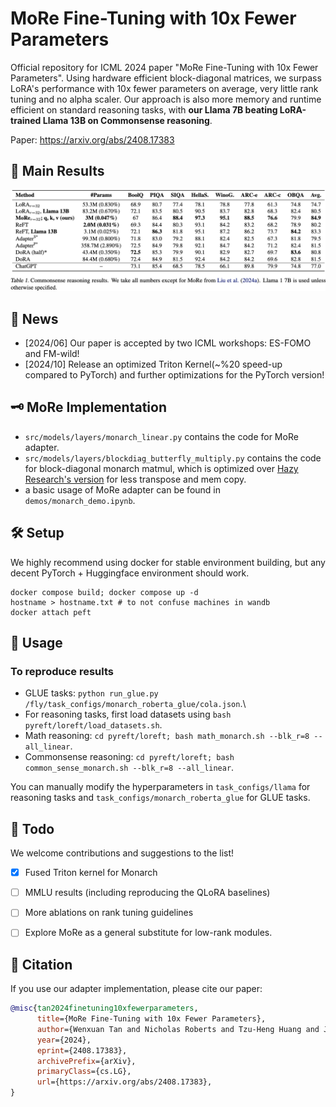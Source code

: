 # MoRe Fine-Tuning with 10x Fewer Parameters
Official repository for ICML 2024 paper "MoRe Fine-Tuning with 10x Fewer Parameters". Using hardware efficient block-diagonal matrices, we surpass LoRA's performance with 10x fewer parameters on average, very little rank tuning and no alpha scaler. Our approach is also more memory and runtime efficient on standard reasoning tasks, with **our Llama 7B beating LoRA-trained Llama 13B on Commonsense reasoning**.

Paper: https://arxiv.org/abs/2408.17383

## 🚀 Main Results
![Main results](demos/commonsense_res.png)

## 📰 News
- [2024/06] Our paper is accepted by two ICML workshops: ES-FOMO and FM-wild!
- [2024/10] Release an optimized Triton Kernel(~%20 speed-up compared to PyTorch) and further optimizations for the PyTorch version!

## 🗝️ MoRe Implementation
* `src/models/layers/monarch_linear.py` contains the code for MoRe adapter.
* `src/models/layers/blockdiag_butterfly_multiply.py` contains the code for block-diagonal monarch matmul, which is optimized over [Hazy Research's version](https://github.com/HazyResearch/fly) for less transpose and mem copy.
* a basic usage of MoRe adapter can be found in `demos/monarch_demo.ipynb`.

## 🛠️ Setup
We highly recommend using docker for stable environment building, but any decent PyTorch + Huggingface environment should work.
```
docker compose build; docker compose up -d
hostname > hostname.txt # to not confuse machines in wandb
docker attach peft
```

## 🦾 Usage
### To reproduce results
* GLUE tasks: `python run_glue.py /fly/task_configs/monarch_roberta_glue/cola.json`.\
* For reasoning tasks, first load datasets using `bash pyreft/loreft/load_datasets.sh`.
* Math reasoning: `cd pyreft/loreft; bash math_monarch.sh --blk_r=8 --all_linear`.
* Commonsense reasoning: `cd pyreft/loreft; bash common_sense_monarch.sh --blk_r=8 --all_linear`.

You can manually modify the hyperparameters in `task_configs/llama` for reasoning tasks and
`task_configs/monarch_roberta_glue` for GLUE tasks.

## 🧐 Todo
We welcome contributions and suggestions to the list!
- [x] Fused Triton kernel for Monarch
- [ ] MMLU results (including reproducing the QLoRA baselines)
- [ ] More ablations on rank tuning guidelines
- [ ] Explore MoRe as a general substitute for low-rank modules.


## 📑 Citation
If you use our adapter implementation, please cite our paper:
```bibtex
@misc{tan2024finetuning10xfewerparameters,
      title={MoRe Fine-Tuning with 10x Fewer Parameters},
      author={Wenxuan Tan and Nicholas Roberts and Tzu-Heng Huang and Jitian Zhao and John Cooper and Samuel Guo and Chengyu Duan and Frederic Sala},
      year={2024},
      eprint={2408.17383},
      archivePrefix={arXiv},
      primaryClass={cs.LG},
      url={https://arxiv.org/abs/2408.17383},
}
```
